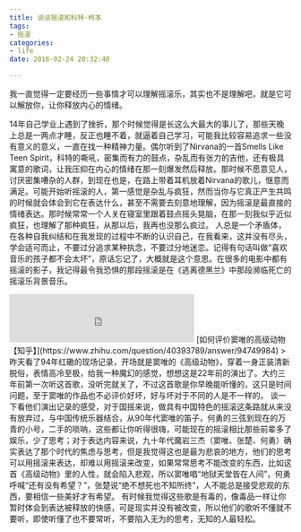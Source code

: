 ```yaml
---
title: 谈谈摇滚和科特·柯本
tags:
- 摇滚
categories:
- life
date: 2016-02-24 20:32:40

---
```


我一直觉得一定要经历一些事情才可以理解摇滚乐，其实也不是理解吧，就是它可以解放你，让你释放内心的情绪。

<!--more-->

14年自己学业上遇到了挫折，那个时候觉得是长这么大最大的事儿了，那些天晚上总是一两点才睡，反正也睡不着，就逼着自己学习，可能我比较容易追求一些没有意义的意义，一直在找一种精神力量。偶尔听到了Nirvana的一首Smells Like Teen Spirit，科特的嘶吼，密集而有力的鼓点，杂乱而有张力的吉他，还有极具寓意的歌词，让我压抑在内心的情绪在那一刻爆发然后释放。那时候不愿意见人，讨厌密集嘈杂的人群，到现在也是，在路上带着耳机放着Nirvana的歌儿，惬意而满足。可能开始听摇滚的人，第一感觉是杂乱与疯狂，然而当你与它真正产生共鸣的时候就会体会到它在表达什么，甚至不需要去刻意地理解，因为摇滚是最直接的情绪表达。那时候常常一个人关在寝室里跟着鼓点摇头晃脑，在那一刻我似乎近似疯狂，也理解了那种疯狂，从那以后，我再也没那么疯过。
人总是一个矛盾体，在各种自我纠结和在我发现的过程中不断的认识自己，在我看来，这并没有尽头，学会适可而止，不要过分追求某种执念，不要过分地迷恋。记得有句话叫做“喜欢音乐的孩子都不会太坏”，原话忘记了，大概就是这个意思。在很多的电影中都有摇滚的影子，我记得最令我恐惧的那段摇滚是在《逃离德黑兰》中那段濒临死亡的摇滚乐背景音乐。

<iframe frameborder="no" border="0" marginwidth="0" marginheight="0" width=330 height=86 src="http://music.163.com/outchain/player?type=2&id=4208530&auto=0&height=66"></iframe>
[如何评价窦唯的高级动物【知乎】](https://www.zhihu.com/question/40393789/answer/94749984)
> 昨天看了94年红磡的现场记录，开场就是窦唯的《高级动物》，穿着一身正装清新脱俗，表情高冷至极，给我一种魔幻的感觉，想想这是22年前的演出了。大约三年前第一次听这首歌，没听完就关了，不过这首歌是你早晚能听懂的，这只是时间问题，至于窦唯的作品也不必评价好坏，好与坏对于不同的人是不一样的。
  谈一下看他们演出记录的感受，对于国摇来说，做具有中国特色的摇滚这条路就从来没有放弃过，与中国传统乐器结合，从90年代窦唯的笛子，何勇的三弦到现在的万青的小号，二手的唢呐，这些都让你听得很嗨，可能现在的摇滚相比那些前辈多了娱乐，少了思考；对于表达内容来说，九十年代魔岩三杰（窦唯、张楚、何勇）确实表达了那个时代的焦虑与思考，但是我觉得这也是最为悲哀的地方，他们的思考可以用摇滚来表达，却难以用摇滚来改变，如果常常思考不能改变的东西，比如这首《高级动物》里的人性，就会陷入悲观，所以窦唯唱“地狱天堂皆在人间”，何勇呼喊“还有没有希望？”，张楚说“绝不想死也不知所终”，人不能总是接受悲观的东西，要相信一些美好才有希望。
  有时候我觉得这些歌是有毒的，像毒品一样让你暂时体会到表达被释放的快感，可是现实并没有被改变，所以他们的歌听不懂就不要听，即使听懂了也不要常听，不要陷入无为的思考，无知的人最轻松。

